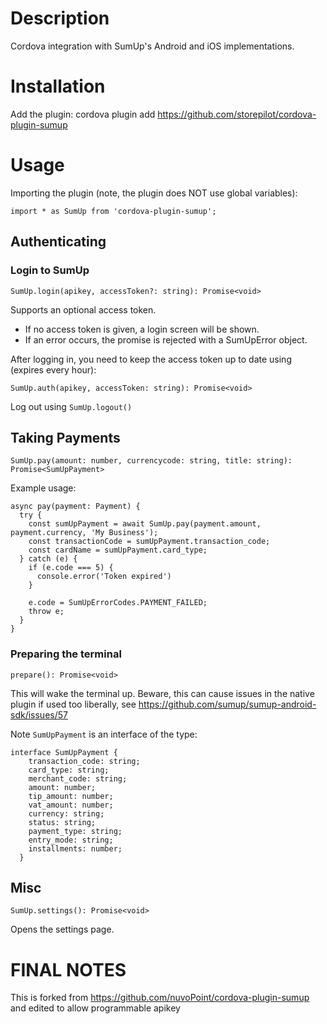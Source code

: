 # Description
Cordova integration with SumUp's Android and iOS implementations.

# Installation
Add the plugin:
cordova plugin add https://github.com/storepilot/cordova-plugin-sumup

# Usage
Importing the plugin (note, the plugin does NOT use global variables):

`import * as SumUp from 'cordova-plugin-sumup';`

## Authenticating

### Login to SumUp
`SumUp.login(apikey, accessToken?: string): Promise<void>`

Supports an optional access token.
- If no access token is given, a login screen will be shown.
- If an error occurs, the promise is rejected with a SumUpError object.

After logging in, you need to keep the access token up to date using (expires every hour):

`SumUp.auth(apikey, accessToken: string): Promise<void>`

Log out using
`SumUp.logout()`

## Taking Payments
`SumUp.pay(amount: number, currencycode: string, title: string): Promise<SumUpPayment>`

Example usage:
~~~~
async pay(payment: Payment) {
  try {
    const sumUpPayment = await SumUp.pay(payment.amount, payment.currency, 'My Business');
    const transactionCode = sumUpPayment.transaction_code;
    const cardName = sumUpPayment.card_type;
  } catch (e) {
    if (e.code === 5) {
      console.error('Token expired')
    }

    e.code = SumUpErrorCodes.PAYMENT_FAILED;
    throw e;
  }
}
~~~~

### Preparing the terminal
`prepare(): Promise<void>`

This will wake the terminal up. Beware, this can cause issues in the native plugin if used too liberally, see https://github.com/sumup/sumup-android-sdk/issues/57

Note `SumUpPayment` is an interface of the type:

~~~~
interface SumUpPayment {
    transaction_code: string;
    card_type: string;
    merchant_code: string;
    amount: number;
    tip_amount: number;
    vat_amount: number;
    currency: string;
    status: string;
    payment_type: string;
    entry_mode: string;
    installments: number;
  }
~~~~

## Misc
`SumUp.settings(): Promise<void>`

Opens the settings page.

# FINAL NOTES
This is forked from https://github.com/nuvoPoint/cordova-plugin-sumup and edited to allow programmable apikey
